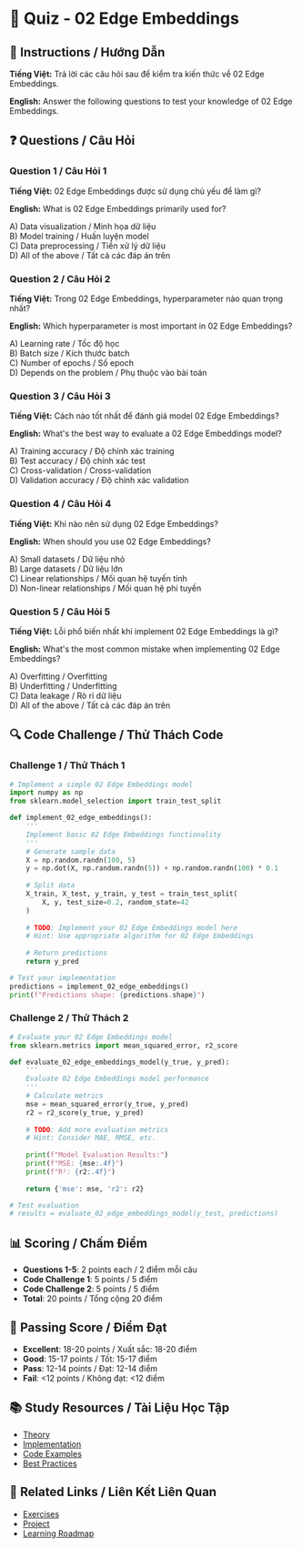 # 🧠 Quiz - 02 Edge Embeddings

## 📝 Instructions / Hướng Dẫn

**Tiếng Việt:** Trả lời các câu hỏi sau để kiểm tra kiến thức về 02 Edge Embeddings.

**English:** Answer the following questions to test your knowledge of 02 Edge Embeddings.

## ❓ Questions / Câu Hỏi

### Question 1 / Câu Hỏi 1
**Tiếng Việt:** 02 Edge Embeddings được sử dụng chủ yếu để làm gì?

**English:** What is 02 Edge Embeddings primarily used for?

A) Data visualization / Minh họa dữ liệu  
B) Model training / Huấn luyện model  
C) Data preprocessing / Tiền xử lý dữ liệu  
D) All of the above / Tất cả các đáp án trên

### Question 2 / Câu Hỏi 2
**Tiếng Việt:** Trong 02 Edge Embeddings, hyperparameter nào quan trọng nhất?

**English:** Which hyperparameter is most important in 02 Edge Embeddings?

A) Learning rate / Tốc độ học  
B) Batch size / Kích thước batch  
C) Number of epochs / Số epoch  
D) Depends on the problem / Phụ thuộc vào bài toán

### Question 3 / Câu Hỏi 3
**Tiếng Việt:** Cách nào tốt nhất để đánh giá model 02 Edge Embeddings?

**English:** What's the best way to evaluate a 02 Edge Embeddings model?

A) Training accuracy / Độ chính xác training  
B) Test accuracy / Độ chính xác test  
C) Cross-validation / Cross-validation  
D) Validation accuracy / Độ chính xác validation

### Question 4 / Câu Hỏi 4
**Tiếng Việt:** Khi nào nên sử dụng 02 Edge Embeddings?

**English:** When should you use 02 Edge Embeddings?

A) Small datasets / Dữ liệu nhỏ  
B) Large datasets / Dữ liệu lớn  
C) Linear relationships / Mối quan hệ tuyến tính  
D) Non-linear relationships / Mối quan hệ phi tuyến

### Question 5 / Câu Hỏi 5
**Tiếng Việt:** Lỗi phổ biến nhất khi implement 02 Edge Embeddings là gì?

**English:** What's the most common mistake when implementing 02 Edge Embeddings?

A) Overfitting / Overfitting  
B) Underfitting / Underfitting  
C) Data leakage / Rò rỉ dữ liệu  
D) All of the above / Tất cả các đáp án trên

## 🔍 Code Challenge / Thử Thách Code

### Challenge 1 / Thử Thách 1
```python
# Implement a simple 02 Edge Embeddings model
import numpy as np
from sklearn.model_selection import train_test_split

def implement_02_edge_embeddings():
    '''
    Implement basic 02 Edge Embeddings functionality
    '''
    # Generate sample data
    X = np.random.randn(100, 5)
    y = np.dot(X, np.random.randn(5)) + np.random.randn(100) * 0.1
    
    # Split data
    X_train, X_test, y_train, y_test = train_test_split(
        X, y, test_size=0.2, random_state=42
    )
    
    # TODO: Implement your 02 Edge Embeddings model here
    # Hint: Use appropriate algorithm for 02 Edge Embeddings
    
    # Return predictions
    return y_pred

# Test your implementation
predictions = implement_02_edge_embeddings()
print(f"Predictions shape: {predictions.shape}")
```

### Challenge 2 / Thử Thách 2
```python
# Evaluate your 02 Edge Embeddings model
from sklearn.metrics import mean_squared_error, r2_score

def evaluate_02_edge_embeddings_model(y_true, y_pred):
    '''
    Evaluate 02 Edge Embeddings model performance
    '''
    # Calculate metrics
    mse = mean_squared_error(y_true, y_pred)
    r2 = r2_score(y_true, y_pred)
    
    # TODO: Add more evaluation metrics
    # Hint: Consider MAE, RMSE, etc.
    
    print(f"Model Evaluation Results:")
    print(f"MSE: {mse:.4f}")
    print(f"R²: {r2:.4f}")
    
    return {'mse': mse, 'r2': r2}

# Test evaluation
# results = evaluate_02_edge_embeddings_model(y_test, predictions)
```

## 📊 Scoring / Chấm Điểm

- **Questions 1-5**: 2 points each / 2 điểm mỗi câu
- **Code Challenge 1**: 5 points / 5 điểm
- **Code Challenge 2**: 5 points / 5 điểm
- **Total**: 20 points / Tổng cộng 20 điểm

## 🎯 Passing Score / Điểm Đạt

- **Excellent**: 18-20 points / Xuất sắc: 18-20 điểm
- **Good**: 15-17 points / Tốt: 15-17 điểm  
- **Pass**: 12-14 points / Đạt: 12-14 điểm
- **Fail**: <12 points / Không đạt: <12 điểm

## 📚 Study Resources / Tài Liệu Học Tập

- [Theory](./THEORY_02_edge_embeddings.md)
- [Implementation](./IMPLEMENTATION_02_edge_embeddings.md)
- [Code Examples](./CODE_EXAMPLES_02_edge_embeddings.md)
- [Best Practices](./BEST_PRACTICES_02_edge_embeddings.md)

## 🔗 Related Links / Liên Kết Liên Quan

- [Exercises](./EXERCISES_02_edge_embeddings.md)
- [Project](./PROJECT_02_edge_embeddings.md)
- [Learning Roadmap](./LEARNING_ROADMAP_02_edge_embeddings.md)
